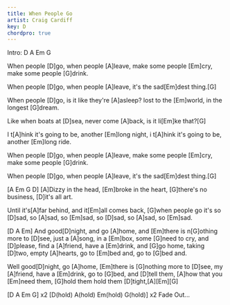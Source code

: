 ```yaml
---
title: When People Go
artist: Craig Cardiff
key: D
chordpro: true
---
```

Intro: D A Em G

When people \[D]go,
when people \[A]leave,
make some people \[Em]cry,
make some people \[G]drink.

When people \[D]go,
when people \[A]leave,
it's the sad\[Em]dest thing.\[G]

When people \[D]go,
is it like they're \[A]asleep?
lost to the \[Em]world,
in the longest \[G]dream.

Like when boats at \[D]sea,
never come \[A]back,
is it li\[Em]ke that?\[G]

I t\[A]hink it's going to be,
another \[Em]long night,
i t\[A]hink it's going to be,
another \[Em]long ride.

When people \[D]go,
when people \[A]leave,
make some people \[Em]cry,
make some people \[G]drink.

When people \[D]go,
when people \[A]leave,
it's the sad\[Em]dest thing.\[G]

\[A Em G D]
\[A]Dizzy in the head,
\[Em]broke in the heart,
\[G]there's no business,
\[D]it's all art.

Until it's\[A]far behind,
and it\[Em]all comes back,
\[G]when people go it's so \[D]sad, so \[A]sad, so \[Em]sad,
so \[D]sad, so \[A]sad, so \[Em]sad.

\[D A Em]
And good\[D]night,
and go \[A]home,
and \[Em]there is n\[G]othing more to \[D]see,
just a \[A]song,
in a \[Em]box,
some \[G]need to cry,
and \[D]please,
find a \[A]friend,
have a \[Em]drink,
and \[G]go home,
taking \[D]two,
empty \[A]hearts,
go to \[Em]bed and,
go to \[G]bed and.

Well good\[D]night,
go \[A]home,
\[Em]there is \[G]nothing more to \[D]see,
my \[A]friend,
have a \[Em]drink,
go to \[G]bed,
and \[D]tell them, \[A]how
that you \[Em]need them,
\[G]hold them hold them \[D]tight,\[A]\[Em]\[G]

\[D A Em G] x2
\[D(hold) A(hold) Em(hold) G(hold)] x2
Fade Out...
